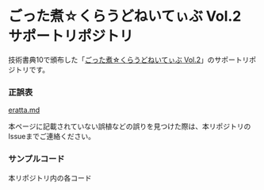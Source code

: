 # ごった煮☆くらうどねいてぃぶ Vol.2 サポートリポジトリ

技術書典10で頒布した「[ごった煮☆くらうどねいてぃぶ Vol.2](https://techbookfest.org/product/5443030997794816)」のサポートリポジトリです。

### 正誤表

[eratta.md](/eratta.md)

本ページに記載されていない誤植などの誤りを見つけた際は、本リポジトリのIssueまでご連絡ください。

### サンプルコード

本リポジトリ内の各コード
